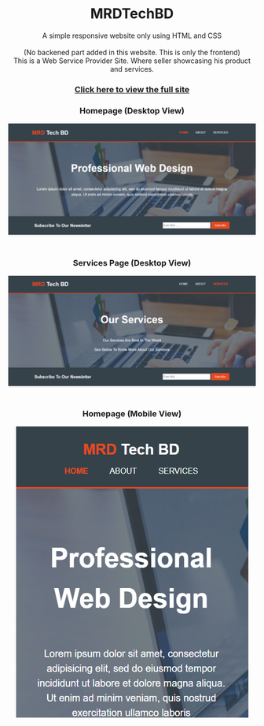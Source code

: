 <body align="center">
  
  <h1> MRDTechBD</h1>
  A simple responsive website only using HTML and CSS
  <br><br>
  (No backened part added in this website. This is only the frontend)<br>
  This is a Web Service Provider Site. Where seller showcasing his product and services.

  <h3 align="center"><a href="https://musfiqdehan.github.io/Web-Service-Provider-Site/" alt="view">Click here to view the full site</a>     </h3>

  <h3>Homepage (Desktop View)</h3>
  <img src="img/screenshots/1.png" alt="screenshot">
  <br><br>
  <h3>Services Page (Desktop View)</h3>
  <img src="img/screenshots/2.png" alt="screenshot">
  <br><br>
  <h3>Homepage (Mobile View)</h3>
  <img src="img/screenshots/3.png" alt="screenshot">
</body>
